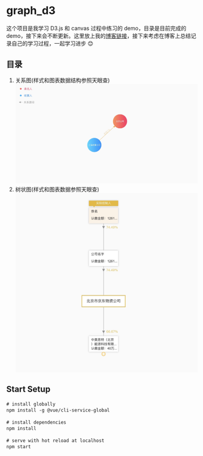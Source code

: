 # graph_d3

这个项目是我学习 D3.js 和 canvas 过程中练习的 demo，目录是目前完成的 demo，接下来会不断更新。这里放上我的[博客链接](https://liuyanqing.github.io/)，接下来考虑在博客上总结记录自己的学习过程，一起学习进步 😊

## 目录

1. 关系图(样式和图表数据结构参照天眼查)
   ![关系图是这样](./public/images/force.jpg)
2. 树状图(样式和图表数据参照天眼查)
   ![树状图长这样](./public/images/tree.jpg)

## Start Setup

    # install globally
    npm install -g @vue/cli-service-global

    # install dependencies
    npm install

    # serve with hot reload at localhost
    npm start
